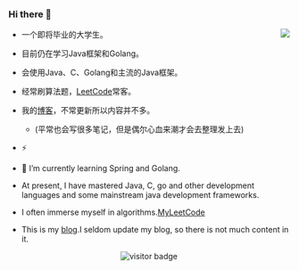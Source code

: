 ### Hi there 👋

<img align="right" src="https://github-readme-stats-ruby-one.vercel.app/api?username=WeiLaiR&show_icons=true&theme=radical">

<!-- <img  src="https://github-readme-stats-ruby-one.vercel.app/api/top-langs/?username=WeiLaiR&layout=compact&hide_border=true&langs_count=10" alt="WeiLai's Most used languages"> -->

* 一个即将毕业的大学生。
* 目前仍在学习Java框架和Golang。
* 会使用Java、C、Golang和主流的Java框架。
* 经常刷算法题，[LeetCode](https://leetcode.cn/u/weilai-/)常客。
* 我的[博客](https://baiblog.top)，不常更新所以内容并不多。
  * (平常也会写很多笔记，但是偶尔心血来潮才会去整理发上去)
* ⚡

* 🌱 I’m currently learning Spring and Golang.
* At present, I have mastered Java, C, go and other development languages and some mainstream java development frameworks.
* I often immerse myself in algorithms.[MyLeetCode](https://leetcode.cn/u/weilai-/)
* This is my [blog](https://baiblog.top/).I seldom update my blog, so there is not much content in it.


<p align="center">
  <img src="https://visitor-badge.glitch.me/badge?page_id=WeiLaiR.WeiLaiR" alt="visitor badge"/>
</p>

<!--
**cangbai12/cangbai12** is a ✨ _special_ ✨ repository because its `README.md` (this file) appears on your GitHub profile.

Here are some ideas to get you started:

- 🔭 I’m currently working on ...
- 🌱 I’m currently learning ...
- 👯 I’m looking to collaborate on ...
- 🤔 I’m looking for help with ...
- 💬 Ask me about ...
- 📫 How to reach me: ...
- 😄 Pronouns: ...
- ⚡ Fun fact: ...
-->

